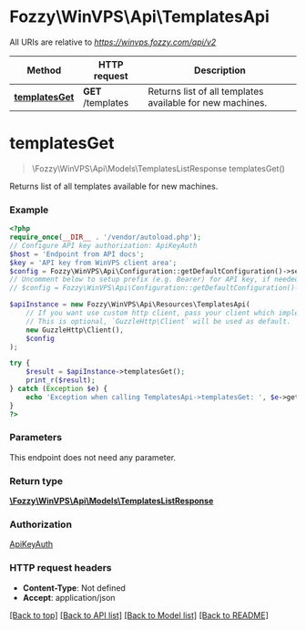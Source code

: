# Fozzy\WinVPS\Api\TemplatesApi

All URIs are relative to *https://winvps.fozzy.com/api/v2*

Method | HTTP request | Description
------------- | ------------- | -------------
[**templatesGet**](TemplatesApi.md#templatesget) | **GET** /templates | Returns list of all templates available for new machines.

# **templatesGet**
> \Fozzy\WinVPS\Api\Models\TemplatesListResponse templatesGet()

Returns list of all templates available for new machines.

### Example
```php
<?php
require_once(__DIR__ . '/vendor/autoload.php');
// Configure API key authorization: ApiKeyAuth
$host = 'Endpoint from API docs';
$key = 'API key from WinVPS client area';
$config = Fozzy\WinVPS\Api\Configuration::getDefaultConfiguration()->setHost($host)->setApiKey($key);
// Uncomment below to setup prefix (e.g. Bearer) for API key, if needed
// $config = Fozzy\WinVPS\Api\Configuration::getDefaultConfiguration()->setApiKeyPrefix('Api-Key', 'Bearer');

$apiInstance = new Fozzy\WinVPS\Api\Resources\TemplatesApi(
    // If you want use custom http client, pass your client which implements `GuzzleHttp\ClientInterface`.
    // This is optional, `GuzzleHttp\Client` will be used as default.
    new GuzzleHttp\Client(),
    $config
);

try {
    $result = $apiInstance->templatesGet();
    print_r($result);
} catch (Exception $e) {
    echo 'Exception when calling TemplatesApi->templatesGet: ', $e->getMessage(), PHP_EOL;
}
?>
```

### Parameters
This endpoint does not need any parameter.

### Return type

[**\Fozzy\WinVPS\Api\Models\TemplatesListResponse**](../Model/TemplatesListResponse.md)

### Authorization

[ApiKeyAuth](../../README.md#ApiKeyAuth)

### HTTP request headers

 - **Content-Type**: Not defined
 - **Accept**: application/json

[[Back to top]](#) [[Back to API list]](../../README.md#documentation-for-api-endpoints) [[Back to Model list]](../../README.md#documentation-for-models) [[Back to README]](../../README.md)

